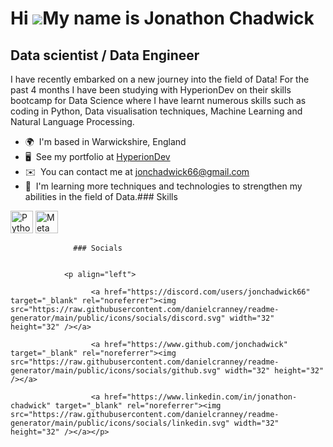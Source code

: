 Hi ![](https://user-images.githubusercontent.com/18350557/176309783-0785949b-9127-417c-8b55-ab5a4333674e.gif)My name is Jonathon Chadwick
=========================================================================================================================================

Data scientist / Data Engineer
------------------------------

I have recently embarked on a new journey into the field of Data! For the past 4 months I have been studying with HyperionDev on their skills bootcamp for Data Science where I have learnt numerous skills such as coding in Python, Data visualisation techniques, Machine Learning and Natural Language Processing.

*   🌍  I'm based in Warwickshire, England
*   🖥️  See my portfolio at [HyperionDev](http://www.hyperiondev.com/portfolio/147758/)
*   ✉️  You can contact me at [jonchadwick66@gmail.com](mailto:jonchadwick66@gmail.com)
*   🧠  I'm learning more techniques and technologies to strengthen my abilities in the field of Data.### Skills 
<p align="left">
<a href="https://www.python.org/" target="_blank" rel="noreferrer"><img src="https://raw.githubusercontent.com/danielcranney/readme-generator/main/public/icons/skills/python-colored.svg" width="36" height="36" alt="Python" /></a>
<a href="https://metamask.io/" target="_blank" rel="noreferrer"><img src="https://raw.githubusercontent.com/danielcranney/readme-generator/main/public/icons/skills/metamask-colored.svg" width="36" height="36" alt="MetaMask" /></a>
</p>
                    
                  ### Socials
                  
                  
                <p align="left">
                          
                      <a href="https://discord.com/users/jonchadwick66" target="_blank" rel="noreferrer"><img src="https://raw.githubusercontent.com/danielcranney/readme-generator/main/public/icons/socials/discord.svg" width="32" height="32" /></a>
                          
                      <a href="https://www.github.com/jonchadwick" target="_blank" rel="noreferrer"><img src="https://raw.githubusercontent.com/danielcranney/readme-generator/main/public/icons/socials/github.svg" width="32" height="32" /></a>
                          
                      <a href="https://www.linkedin.com/in/jonathon-chadwick" target="_blank" rel="noreferrer"><img src="https://raw.githubusercontent.com/danielcranney/readme-generator/main/public/icons/socials/linkedin.svg" width="32" height="32" /></a></p>
